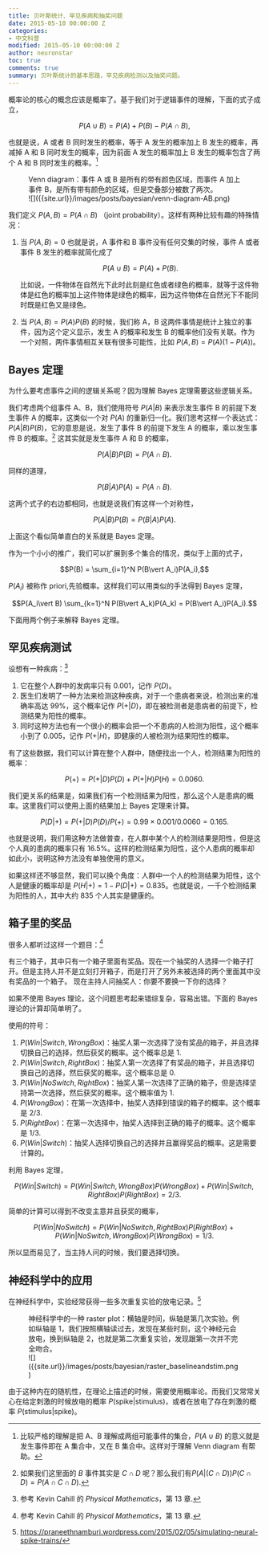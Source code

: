 ```yaml
---
title: 贝叶斯统计、罕见疾病和抽奖问题
date: 2015-05-10 00:00:00 Z
categories:
- 中文科普
modified: 2015-05-10 00:00:00 Z
author: neuronstar
toc: true
comments: true
summary: 贝叶斯统计的基本思路，罕见疾病检测以及抽奖问题。
---
```


概率论的核心的概念应该是概率了。基于我们对于逻辑事件的理解，下面的式子成立，

$$P(A\cup B) = P(A) + P(B) - P(A\cap B),$$

也就是说，A 或者 B 同时发生的概率，等于 A 发生的概率加上 B 发生的概率，再减掉 A 和 B 同时发生的概率，因为前面 A 发生的概率加上 B 发生的概率包含了两个 A 和 B 同时发生的概率。[^set]


<figure markdown="1">
<figcaption>
Venn diagram：事件 A 或 B 是所有的带有颜色区域，而事件 A 加上事件 B，是所有带有颜色的区域，但是交叠部分被数了两次。
</figcaption>
![]({{site.url}}/images/posts/bayesian/venn-diagram-AB.png)
</figure>

我们定义 $P(A,B) = P(A\cap B)$ （joint probability）。这样有两种比较有趣的特殊情况：

1. 当 $P(A,B)=0$ 也就是说，A 事件和 B 事件没有任何交集的时候，事件 A 或者事件 B 发生的概率就简化成了

    $$P(A\cup B) = P(A) + P(B).$$

    比如说，一件物体在自然光下此时此刻是红色或者绿色的概率，就等于这件物体是红色的概率加上这件物体是绿色的概率，因为这件物体在自然光下不能同时既是红色又是绿色。
2. 当 $P(A,B)=P(A)P(B)$ 的时候，我们称 A，B 这两件事情是统计上独立的事件，因为这个定义显示，发生 A 的概率和发生 B 的概率他们没有关联。作为一个对照，两件事情相互关联有很多可能性，比如 $P(A,B)=P(A)(1-P(A))$。


## Bayes 定理

为什么要考虑事件之间的逻辑关系呢？因为理解 Bayes 定理需要这些逻辑关系。

我们考虑两个组事件 A、B，我们使用符号 $P(A\vert B)$ 来表示发生事件 B 的前提下发生事件 A 的概率，这类似一个对 $P(A)$ 的重新归一化。我们思考这样一个表达式：$P(A\vert B)P(B)$，它的意思是说，发生了事件 B 的前提下发生 A 的概率，乘以发生事件 B 的概率。[^condi2] 这其实就是发生事件 A 和 B 的概率，

$$P(A\vert B)P(B) = P(A\cap B).$$

同样的道理，

$$P(B\vert A)P(A)=P(A\cap B).$$

这两个式子的右边都相同，也就是说我们有这样一个对称性，

$$P(A\vert B)P(B) = P(B\vert A)P(A).$$

上面这个看似简单直白的关系就是 Bayes 定理。

作为一个小小的推广，我们可以扩展到多个集合的情况，类似于上面的式子，

$$P(B) = \sum_{i=1}^N P(B\vert A_i)P(A_i),$$

$P(A_i)$ 被称作 priori,先验概率。这样我们可以用类似的手法得到 Bayes 定理，

$$P(A_i\vert B) \sum_{k=1}^N P(B\vert A_k)P(A_k) = P(B\vert A_i)P(A_i).$$

下面用两个例子来解释 Bayes 定理。



## 罕见疾病测试


设想有一种疾病：[^raredisease]

1. 它在整个人群中的发病率只有 0.001，记作 $P(D)$。
2. 医生们发明了一种方法来检测这种疾病，对于一个患病者来说，检测出来的准确率高达 99%，这个概率记作 $P(+\vert D)$，即在被检测者是患病者的前提下，检测结果为阳性的概率。
3. 同时这种方法也有一个很小的概率会把一个不患病的人检测为阳性，这个概率小到了 0.005，记作 $P(+\vert H)$，即健康的人被检测为结果阳性的概率。

有了这些数据，我们可以计算在整个人群中，随便找出一个人，检测结果为阳性的概率：

$$P(+) = P(+\vert D)P(D)+ P(+\vert H)P(H)=0.0060.$$

我们更关系的结果是，如果我们有一个检测结果为阳性，那么这个人是患病的概率。这里我们可以使用上面的结果加上 Bayes 定理来计算。

$$P(D\vert +) = P(+\vert D)P(D)/P(+) = 0.99\times 0.001/0.0060 = 0.165.$$

也就是说明，我们用这种方法做普查，在人群中某个人的检测结果是阳性，但是这个人真的患病的概率只有 16.5%。这样的检测结果为阳性，这个人患病的概率却如此小，说明这种方法没有单独使用的意义。

如果这样还不够显然，我们可以换个角度：人群中一个人的检测结果为阳性，这个人是健康的概率却是 $P(H\vert +)=1-P(D\vert +)=0.835$。也就是说，一千个检测结果为阳性的人，其中大约 835 个人其实是健康的。





## 箱子里的奖品


很多人都听过这样一个题目：[^3box]

有三个箱子，其中只有一个箱子里面有奖品。现在一个抽奖的人选择一个箱子打开。但是主持人并不是立刻打开箱子，而是打开了另外未被选择的两个里面其中没有奖品的一个箱子。
现在主持人问抽奖人：你要不要换一下你的选择？

如果不使用 Bayes 理论，这个问题思考起来错综复杂，容易出错。下面的 Bayes 理论的计算却简单明了。

使用的符号：

1. $P(Win\vert Switch,WrongBox)$：抽奖人第一次选择了没有奖品的箱子，并且选择切换自己的选择，然后获奖的概率。这个概率总是 1.
2. $P(Win\vert Switch,RightBox)$：抽奖人第一次选择了有奖品的箱子，并且选择切换自己的选择，然后获奖的概率。这个概率总是 0.
3. $P(Win\vert NoSwitch,RightBox)$：抽奖人第一次选择了正确的箱子，但是选择坚持第一次选择，然后获奖的概率。这个概率值为 1.
4. $P(WrongBox)$：在第一次选择中，抽奖人选择到错误的箱子的概率。这个概率是 2/3.
5. $P(RightBox)$：在第一次选择中，抽奖人选择到正确的箱子的概率。这个概率是 1/3.
6. $P(Win\vert Switch)$：抽奖人选择切换自己的选择并且赢得奖品的概率。这是需要计算的。



利用 Bayes 定理，

$$P(Win\vert Switch) = P(Win\vert Switch,WrongBox)P(WrongBox) + P(Win\vert Switch,RightBox)P(RightBox) = 2/3.$$

简单的计算可以得到不改变主意并且获奖的概率，

$$P(Win\vert NoSwitch)= P(Win\vert NoSwitch,RightBox)P(RightBox) + P(Win\vert NoSwitch,WrongBox)P(WrongBox) = 1/3. $$

所以显而易见了，当主持人问的时候，我们要选择切换。


## 神经科学中的应用

在神经科学中，实验经常获得一些多次重复实验的放电记录。[^neuronspikes]

<figure markdown="1">
<figcaption>
神经科学中的一种 raster plot：横轴是时间，纵轴是第几次实验。例如纵轴是 1，我们按照横轴读过去，发现在某些时刻，这个神经元会放电，换到纵轴是 2，也就是第二次重复实验，发现跟第一次并不完全吻合。
</figcaption>
![]({{site.url}}/images/posts/bayesian/raster_baselineandstim.png)
</figure>

由于这种内在的随机性，在理论上描述的时候，需要使用概率论。而我们又常常关心在给定刺激的时候放电的概率 $P(\mathrm{spike}\vert \mathrm{stimulus})$，或者在放电了存在刺激的概率 $P(\mathrm{stimulus}\vert \mathrm{spike})$。








[^set]: 比较严格的理解是把 A、B 理解成两组可能事件的集合，$P(A\cup B)$ 的意义就是发生事件即在 A 集合中，又在 B 集合中。这样对于理解 Venn diagram 有帮助。
[^set2]: 使用集合的表述就是，表示发生的事件在 B 集合中的前提下，也发生在 A 集合中。
[^condi2]: 如果我们这里面的 $B$ 事件其实是 $C\cap D$ 呢？那么我们有$P(A\vert (C\cap D)) P(C\cap D) = P(A\cap C \cap D).$
[^raredisease]: 参考 Kevin Cahill 的 *Physical Mathematics*，第 13 章.
[^3box]: 参考 Kevin Cahill 的 *Physical Mathematics*，第 13 章.
[^neuronspikes]:https://praneethnamburi.wordpress.com/2015/02/05/simulating-neural-spike-trains/
